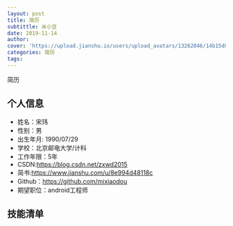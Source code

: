 ```yaml
---
layout: post
title: 简历
subtittle: 米小豆
date: 2019-11-14
author: 
cover: 'https://upload.jianshu.io/users/upload_avatars/13262046/14b15d0d-6433-404d-8552-0755b849b8c8'
categories: 简历
tags:  
---
```

简历
## 个人信息
* 姓名：宋玮
* 性别：男
* 出生年月: 1990/07/29
* 学校：北京邮电大学/计科
* 工作年限：5年
* CSDN:https://blog.csdn.net/zxwd2015
* 简书:https://www.jianshu.com/u/8e994d48118c
* Github：https://github.com/mixiaodou
* 期望职位：android工程师
## 技能清单



